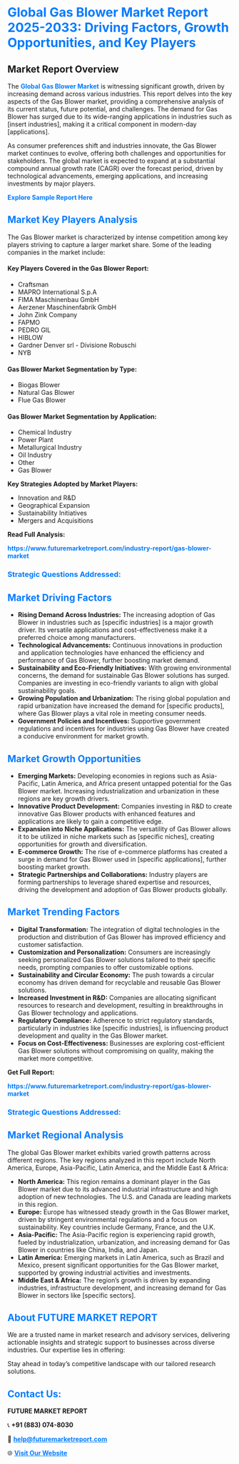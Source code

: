 <h1 style="color: #007BFF;">Global Gas Blower Market Report 2025-2033: Driving Factors, Growth Opportunities, and Key Players</h1>

<section id="overview">
<h2>Market Report Overview</h2>
<p>The <a href="https://www.futuremarketreport.com/industry-report/gas-blower-market" style="color: #007BFF; text-decoration: none;"><strong>Global Gas Blower Market</strong></a> is witnessing significant growth, driven by increasing demand across various industries. This report delves into the key aspects of the Gas Blower market, providing a comprehensive analysis of its current status, future potential, and challenges. The demand for Gas Blower has surged due to its wide-ranging applications in industries such as [insert industries], making it a critical component in modern-day [applications].</p>
<p>As consumer preferences shift and industries innovate, the Gas Blower market continues to evolve, offering both challenges and opportunities for stakeholders. The global market is expected to expand at a substantial compound annual growth rate (CAGR) over the forecast period, driven by technological advancements, emerging applications, and increasing investments by major players.</p>
</section>

<section id="overview">
<p><a href="https://www.futuremarketreport.com/request-sample/reportId=128507" style="color: #007BFF; text-decoration: none;"><strong>Explore Sample Report Here</strong></a></p>
</section>

<section id="key-players">
<h2 style="color: #007BFF;">Market Key Players Analysis</h2>
<p>The Gas Blower market is characterized by intense competition among key players striving to capture a larger market share. Some of the leading companies in the market include:</p>
<h4>Key Players Covered in the Gas Blower Report:</h4>
<ul><li>Craftsman</li><li>MAPRO International S.p.A</li><li>FIMA Maschinenbau GmbH</li><li>Aerzener Maschinenfabrik GmbH</li><li>John Zink Company</li><li>FAPMO</li><li>PEDRO GIL</li><li>HIBLOW</li><li>Gardner Denver srl - Divisione Robuschi</li><li>NYB</li></ul>
<h4>Gas Blower Market Segmentation by Type:</h4>
<ul><li>Biogas Blower</li><li>Natural Gas Blower</li><li>Flue Gas Blower</li></ul>

<h4>Gas Blower Market Segmentation by Application:</h4>
<ul><li>Chemical Industry</li><li>Power Plant</li><li>Metallurgical Industry</li><li>Oil Industry</li><li>Other</li><li>Gas Blower</li></ul>
<p><strong>Key Strategies Adopted by Market Players:</strong></p>
<ul>
<li>Innovation and R&D</li>
<li>Geographical Expansion</li>
<li>Sustainability Initiatives</li>
<li>Mergers and Acquisitions</li>
</ul>
</section>

<section>
<p><strong>Read Full Analysis: </strong></p><a href="https://www.futuremarketreport.com/industry-report/gas-blower-market" style="color: #007BFF; text-decoration: none;"><strong>https://www.futuremarketreport.com/industry-report/gas-blower-market</strong></a>
<h3 style="color: #007BFF;">Strategic Questions Addressed:</h3>
</section>

<section id="driving-factors">
<h2 style="color: #007BFF;">Market Driving Factors</h2>
<ul>
<li><strong>Rising Demand Across Industries:</strong> The increasing adoption of Gas Blower in industries such as [specific industries] is a major growth driver. Its versatile applications and cost-effectiveness make it a preferred choice among manufacturers.</li>
<li><strong>Technological Advancements:</strong> Continuous innovations in production and application technologies have enhanced the efficiency and performance of Gas Blower, further boosting market demand.</li>
<li><strong>Sustainability and Eco-Friendly Initiatives:</strong> With growing environmental concerns, the demand for sustainable Gas Blower solutions has surged. Companies are investing in eco-friendly variants to align with global sustainability goals.</li>
<li><strong>Growing Population and Urbanization:</strong> The rising global population and rapid urbanization have increased the demand for [specific products], where Gas Blower plays a vital role in meeting consumer needs.</li>
<li><strong>Government Policies and Incentives:</strong> Supportive government regulations and incentives for industries using Gas Blower have created a conducive environment for market growth.</li>
</ul>
</section>

<section id="growth-opportunities">
<h2 style="color: #007BFF;">Market Growth Opportunities</h2>
<ul>
<li><strong>Emerging Markets:</strong> Developing economies in regions such as Asia-Pacific, Latin America, and Africa present untapped potential for the Gas Blower market. Increasing industrialization and urbanization in these regions are key growth drivers.</li>
<li><strong>Innovative Product Development:</strong> Companies investing in R&D to create innovative Gas Blower products with enhanced features and applications are likely to gain a competitive edge.</li>
<li><strong>Expansion into Niche Applications:</strong> The versatility of Gas Blower allows it to be utilized in niche markets such as [specific niches], creating opportunities for growth and diversification.</li>
<li><strong>E-commerce Growth:</strong> The rise of e-commerce platforms has created a surge in demand for Gas Blower used in [specific applications], further boosting market growth.</li>
<li><strong>Strategic Partnerships and Collaborations:</strong> Industry players are forming partnerships to leverage shared expertise and resources, driving the development and adoption of Gas Blower products globally.</li>
</ul>
</section>

<section id="trending-factors">
<h2 style="color: #007BFF;">Market Trending Factors</h2>
<ul>
<li><strong>Digital Transformation:</strong> The integration of digital technologies in the production and distribution of Gas Blower has improved efficiency and customer satisfaction.</li>
<li><strong>Customization and Personalization:</strong> Consumers are increasingly seeking personalized Gas Blower solutions tailored to their specific needs, prompting companies to offer customizable options.</li>
<li><strong>Sustainability and Circular Economy:</strong> The push towards a circular economy has driven demand for recyclable and reusable Gas Blower solutions.</li>
<li><strong>Increased Investment in R&D:</strong> Companies are allocating significant resources to research and development, resulting in breakthroughs in Gas Blower technology and applications.</li>
<li><strong>Regulatory Compliance:</strong> Adherence to strict regulatory standards, particularly in industries like [specific industries], is influencing product development and quality in the Gas Blower market.</li>
<li><strong>Focus on Cost-Effectiveness:</strong> Businesses are exploring cost-efficient Gas Blower solutions without compromising on quality, making the market more competitive.</li>
</ul>
</section>

<section>
<p><strong>Get Full Report: </strong></p><a href="https://www.futuremarketreport.com/industry-report/gas-blower-market" style="color: #007BFF; text-decoration: none;"><strong>https://www.futuremarketreport.com/industry-report/gas-blower-market</strong></a>
<h3 style="color: #007BFF;">Strategic Questions Addressed:</h3>
</section>


<section id="regional-analysis">
<h2 style="color: #007BFF;">Market Regional Analysis</h2>
<p>The global Gas Blower market exhibits varied growth patterns across different regions. The key regions analyzed in this report include North America, Europe, Asia-Pacific, Latin America, and the Middle East & Africa:</p>
<ul>
<li><strong>North America:</strong> This region remains a dominant player in the Gas Blower market due to its advanced industrial infrastructure and high adoption of new technologies. The U.S. and Canada are leading markets in this region.</li>
<li><strong>Europe:</strong> Europe has witnessed steady growth in the Gas Blower market, driven by stringent environmental regulations and a focus on sustainability. Key countries include Germany, France, and the U.K.</li>
<li><strong>Asia-Pacific:</strong> The Asia-Pacific region is experiencing rapid growth, fueled by industrialization, urbanization, and increasing demand for Gas Blower in countries like China, India, and Japan.</li>
<li><strong>Latin America:</strong> Emerging markets in Latin America, such as Brazil and Mexico, present significant opportunities for the Gas Blower market, supported by growing industrial activities and investments.</li>
<li><strong>Middle East & Africa:</strong> The region’s growth is driven by expanding industries, infrastructure development, and increasing demand for Gas Blower in sectors like [specific sectors].</li>
</ul>
</section>

<footer>
<h2 style="color: #007BFF;">About FUTURE MARKET REPORT</h2>
<p>We are a trusted name in market research and advisory services, delivering actionable insights and strategic support to businesses across diverse industries. Our expertise lies in offering:</p>

<p>Stay ahead in today’s competitive landscape with our tailored research solutions.</p>

<h2 style="color: #007BFF;">Contact Us:</h2>
<p><strong>FUTURE MARKET REPORT</strong></p>
<p>📞 <strong>+91 (883) 074-8030</strong></p>
<p>📧 <strong><a href="mailto:help@futuremarketreport.com" style="color: #007BFF;">help@futuremarketreport.com</a></strong></p>
<p>🌐 <strong><a href="https://www.futuremarketreport.com/" style="color: #007BFF;">Visit Our Website</a></strong></p>
</footer>